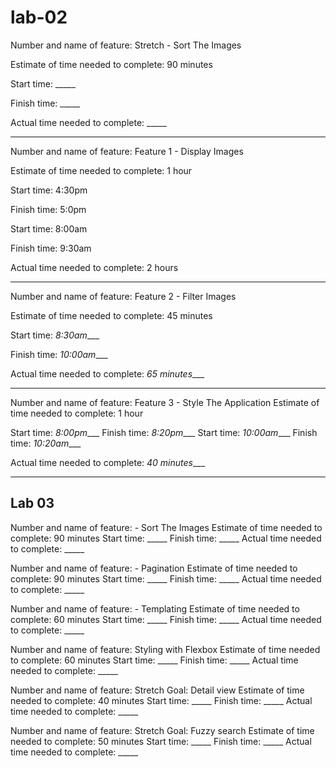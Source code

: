 # lab-02

Number and name of feature: Stretch - Sort The Images

Estimate of time needed to complete: 90 minutes

Start time: _____

Finish time: _____

Actual time needed to complete: _____

--------

Number and name of feature: Feature 1 - Display Images

Estimate of time needed to complete: 1 hour

Start time: 4:30pm

Finish time: 5:0pm

Start time: 8:00am

Finish time: 9:30am

Actual time needed to complete: 2 hours

---------

Number and name of feature: Feature 2 - Filter Images

Estimate of time needed to complete: 45 minutes

Start time: _8:30am____

Finish time: _10:00am____

Actual time needed to complete: _65 minutes____

----------

Number and name of feature: Feature 3 - Style The Application
Estimate of time needed to complete: 1 hour

Start time: _8:00pm____
Finish time: _8:20pm____
Start time: _10:00am____
Finish time: _10:20am____

Actual time needed to complete: _40 minutes____

-------------------------------------------------
   Lab 03
------------------------------------------------

Number and name of feature: - Sort The Images
Estimate of time needed to complete: 90 minutes
Start time: _____
Finish time: _____
Actual time needed to complete: _____

Number and name of feature: - Pagination
Estimate of time needed to complete: 90 minutes
Start time: _____
Finish time: _____
Actual time needed to complete: _____

Number and name of feature: - Templating
Estimate of time needed to complete: 60 minutes
Start time: _____
Finish time: _____
Actual time needed to complete: _____

Number and name of feature: Styling with Flexbox
Estimate of time needed to complete: 60 minutes
Start time: _____
Finish time: _____
Actual time needed to complete: _____

Number and name of feature: Stretch Goal: Detail view
Estimate of time needed to complete: 40 minutes
Start time: _____
Finish time: _____
Actual time needed to complete: _____

Number and name of feature: Stretch Goal: Fuzzy search
Estimate of time needed to complete: 50 minutes
Start time: _____
Finish time: _____
Actual time needed to complete: _____